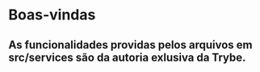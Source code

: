 # Boas-vindas

## As funcionalidades providas pelos arquivos em src/services são da autoria exlusiva da Trybe.
